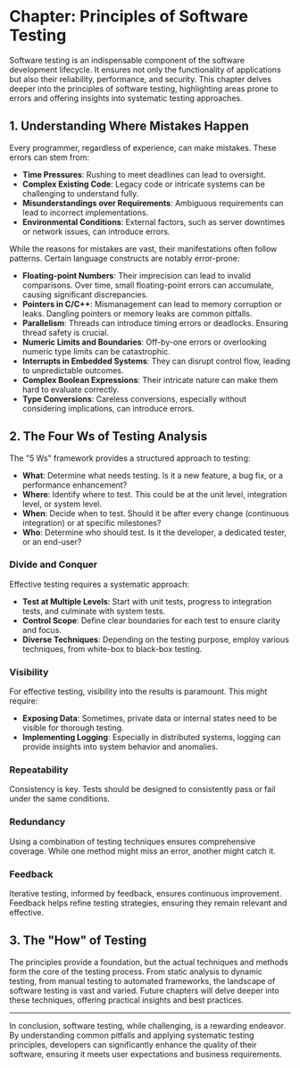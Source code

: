 # Chapter: Principles of Software Testing

Software testing is an indispensable component of the software development lifecycle. It ensures not only the functionality of applications but also their reliability, performance, and security. This chapter delves deeper into the principles of software testing, highlighting areas prone to errors and offering insights into systematic testing approaches.

## 1. Understanding Where Mistakes Happen

Every programmer, regardless of experience, can make mistakes. These errors can stem from:

- **Time Pressures**: Rushing to meet deadlines can lead to oversight.
- **Complex Existing Code**: Legacy code or intricate systems can be challenging to understand fully.
- **Misunderstandings over Requirements**: Ambiguous requirements can lead to incorrect implementations.
- **Environmental Conditions**: External factors, such as server downtimes or network issues, can introduce errors.

While the reasons for mistakes are vast, their manifestations often follow patterns. Certain language constructs are notably error-prone:

- **Floating-point Numbers**: Their imprecision can lead to invalid comparisons. Over time, small floating-point errors can accumulate, causing significant discrepancies.
- **Pointers in C/C++**: Mismanagement can lead to memory corruption or leaks. Dangling pointers or memory leaks are common pitfalls.
- **Parallelism**: Threads can introduce timing errors or deadlocks. Ensuring thread safety is crucial.
- **Numeric Limits and Boundaries**: Off-by-one errors or overlooking numeric type limits can be catastrophic.
- **Interrupts in Embedded Systems**: They can disrupt control flow, leading to unpredictable outcomes.
- **Complex Boolean Expressions**: Their intricate nature can make them hard to evaluate correctly.
- **Type Conversions**: Careless conversions, especially without considering implications, can introduce errors.

## 2. The Four Ws of Testing Analysis

The "5 Ws" framework provides a structured approach to testing:

- **What**: Determine what needs testing. Is it a new feature, a bug fix, or a performance enhancement?
- **Where**: Identify where to test. This could be at the unit level, integration level, or system level.
- **When**: Decide when to test. Should it be after every change (continuous integration) or at specific milestones?
- **Who**: Determine who should test. Is it the developer, a dedicated tester, or an end-user?

### Divide and Conquer

Effective testing requires a systematic approach:

- **Test at Multiple Levels**: Start with unit tests, progress to integration tests, and culminate with system tests.
- **Control Scope**: Define clear boundaries for each test to ensure clarity and focus.
- **Diverse Techniques**: Depending on the testing purpose, employ various techniques, from white-box to black-box testing.

### Visibility

For effective testing, visibility into the results is paramount. This might require:

- **Exposing Data**: Sometimes, private data or internal states need to be visible for thorough testing.
- **Implementing Logging**: Especially in distributed systems, logging can provide insights into system behavior and anomalies.

### Repeatability

Consistency is key. Tests should be designed to consistently pass or fail under the same conditions.

### Redundancy

Using a combination of testing techniques ensures comprehensive coverage. While one method might miss an error, another might catch it.

### Feedback

Iterative testing, informed by feedback, ensures continuous improvement. Feedback helps refine testing strategies, ensuring they remain relevant and effective.

## 3. The "How" of Testing

The principles provide a foundation, but the actual techniques and methods form the core of the testing process. From static analysis to dynamic testing, from manual testing to automated frameworks, the landscape of software testing is vast and varied. Future chapters will delve deeper into these techniques, offering practical insights and best practices.

<hr>

In conclusion, software testing, while challenging, is a rewarding endeavor. By understanding common pitfalls and applying systematic testing principles, developers can significantly enhance the quality of their software, ensuring it meets user expectations and business requirements.
